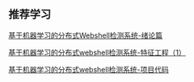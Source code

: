 ## 推荐学习
[基于机器学习的分布式Webshell检测系统-绪论篇](https://www.s0nnet.com/archives/fshell)

[基于机器学习的分布式webshell检测系统-特征工程（1）](http://www.s0nnet.com/archives/fshell-feature-1)

[基于机器学习的分布式webshell检测系统-项目代码](https://github.com/Lingerhk/fshell)
